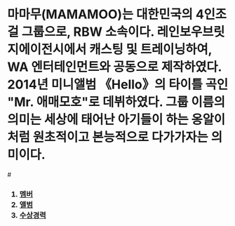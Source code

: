 # 마마무(MAMAMOO)는 대한민국의 4인조 걸 그룹으로, RBW 소속이다. 레인보우브릿지에이전시에서 캐스팅 및 트레이닝하여, WA 엔터테인먼트와 공동으로 제작하였다. 2014년 미니앨범 《Hello》의 타이틀 곡인 "Mr. 애매모호"로 데뷔하였다. 그룹 이름의 의미는 세상에 태어난 아기들이 하는 옹알이처럼 원초적이고 본능적으로 다가가자는 의미이다.
#<h3><ol>    <li><a href="MAMAMOO.html">멤버</a></li>    <li><a href="MAMAMOO.html">앨범</a></li>    <li><a href="MAMAMOO .html">수상경력</a></li>  </ol>
</h3>
